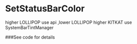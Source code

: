 # SetStatusBarColor

higher LOLLIPOP use api ,lower LOLLIPOP higher KITKAT use SystemBarTintManager

###See code for details

